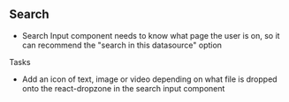 ## Search

- Search Input component needs to know what page the user is on, so it can recommend the "search in this datasource" option

Tasks

- Add an icon of text, image or video depending on what file is dropped onto the react-dropzone in the search input component
